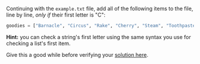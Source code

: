 Continuing with the `example.txt` file, add all of the following items to the file, line by line, *only if* their first letter is "C":

```python
goodies = ["Barnacle", "Circus", "Rake", "Cherry", "Steam", "Toothpaste", "Knee", "Coat"] 
```

**Hint:** you can check a string's first letter using the same syntax you use for checking a list's first item.


Give this a good while before verifying your [solution here](https://github.com/Elevationacademy/python-spotcheck-solutions/blob/master/File-IO/sc2.py).
